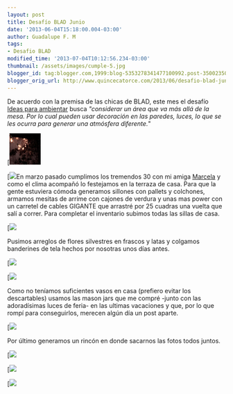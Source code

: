 ```yaml
---
layout: post
title: Desafío BLAD Junio
date: '2013-06-04T15:18:00.004-03:00'
author: Guadalupe F. M
tags:
- Desafio BLAD
modified_time: '2013-07-04T10:12:56.234-03:00'
thumbnail: /assets/images/cumple-5.jpg
blogger_id: tag:blogger.com,1999:blog-5353278341477100992.post-350023509328002783
blogger_orig_url: http://www.quincecatorce.com/2013/06/desafio-blad-junio.html
---
```


De acuerdo con la premisa de las chicas de BLAD, este mes el desafío [Ideas para ambientar](http://bladecoracion.blogspot.com.ar/2013/06/desafio-ideas-para-ambientar.html) busca _"considerar un área que va más allá de la mesa. Por lo cual pueden usar decoración en las paredes, luces, lo que se les ocurra para generar una atmósfera diferente._"

  


[![](/assets/images/cumple-5.jpg)

  
  


[![](/assets/images/mesa.jpg)En marzo pasado cumplimos los tremendos 30 con mi amiga [Marcela](https://www.facebook.com/MarceCaglioloArtPhotography?ref=ts&fref=ts) y como el clima acompañó lo festejamos en la terraza de casa. Para que la gente estuviera cómoda generamos sillones con pallets y colchones, armamos mesitas de arrime con cajones de verdura y unas mas power con un carretel de cables GIGANTE que arrastré por 25 cuadras una vuelta que salí a correr. Para completar el inventario subimos todas las sillas de casa.

  


 [![](/assets/images/cumple-6.jpg)

  


Pusimos arreglos de flores silvestres en frascos y latas y colgamos banderines de tela hechos por nosotras unos días antes. 

  


[![](/assets/images/cumple-4.jpg)

  


[![](/assets/images/cumple-9.jpg)

  


  


Como no teníamos suficientes vasos en casa (prefiero evitar los descartables) usamos las mason jars que me compré -junto con las adoradísimas luces de feria- en las ultimas vacaciones y que, por lo que rompí para conseguirlos, merecen algún día un post aparte.

  


[![](/assets/images/cumple-11.jpg22.jpg)

  


Por último generamos un rincón en donde sacarnos las fotos todos juntos.

[![](/assets/images/photoboothfinish.jpg)

  


 [![](/assets/images/cumple-12fnish.jpg)

[![](/assets/images/2013-03-17+02.03.14.jpg)

  


  


